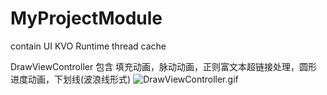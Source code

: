 # MyProjectModule
contain UI  KVO Runtime thread  cache


DrawViewController 包含 填充动画，脉动动画，正则富文本超链接处理，圆形进度动画，下划线(波浪线形式)
![DrawViewController.gif](https://upload-images.jianshu.io/upload_images/999346-9ff8ea7b1aec9b93.gif?imageMogr2/auto-orient/strip)

